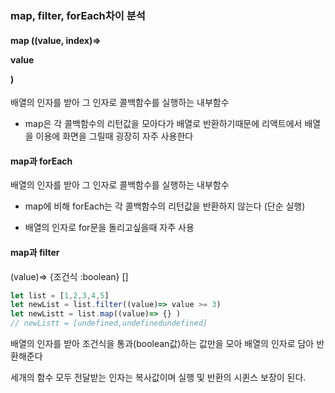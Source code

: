 ### map, filter, forEach차이 분석

#### map ((value, index)=> <p>value<p> )

배열의 인자를 받아 그 인자로 콜백함수를 실행하는 내부함수

- map은 각 콜백함수의 리턴값을 모아다가 배열로 반환하기때문에 리액트에서 배열을 이용에 화면을 그릴때 굉장히 자주 사용한다

#### map과 forEach

배열의 인자를 받아 그 인자로 콜백함수를 실행하는 내부함수

- map에 비해 forEach는 각 콜백함수의 리턴값을 반환하지 않는다 (단순 실행)

- 배열의 인자로 for문을 돌리고싶을때 자주 사용

#### map과 filter

(value)=> {조건식 :boolean} []

```js
let list = [1,2,3,4,5]
let newList = list.filter((value)=> value >= 3)
let newListt = list.map((value)=> {} )
// newListt = [undefined,undefinedundefined]
```



배열의 인자를 받아 조건식을 통과(boolean값)하는 값만을 모아 배열의 인자로 담아 반환해준다

세개의 함수 모두 전달받는 인자는 복사값이며 실행 및 반환의 시퀸스 보장이 된다.
